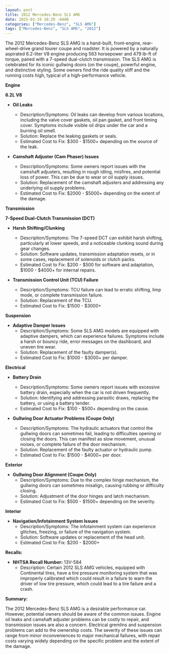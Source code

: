 ```yaml
---
layout: post
title: 2012 Mercedes-Benz SLS AMG
date: 2025-03-19 10:29 -0400
categories: ["Mercedes-Benz", "SLS AMG"]
tags: ["Mercedes-Benz", "SLS AMG", "2012"]
---
```

The 2012 Mercedes-Benz SLS AMG is a hand-built, front-engine, rear-wheel-drive grand tourer coupe and roadster. It is powered by a naturally aspirated 6.2-liter V8 engine producing 563 horsepower and 479 lb-ft of torque, paired with a 7-speed dual-clutch transmission. The SLS AMG is celebrated for its iconic gullwing doors (on the coupe), powerful engine, and distinctive styling. Some owners find the ride quality stiff and the running costs high, typical of a high-performance vehicle.

**Engine**

**6.2L V8**

*   **Oil Leaks**
    *   Description/Symptoms: Oil leaks can develop from various locations, including the valve cover gaskets, oil pan gasket, and front timing cover. Symptoms include visible oil drips under the car and a burning oil smell.
    *   Solution: Replace the leaking gaskets or seals.
    *   Estimated Cost to Fix: $300 - $1500+ depending on the source of the leak.

*   **Camshaft Adjuster (Cam Phaser) Issues**
    *   Description/Symptoms: Some owners report issues with the camshaft adjusters, resulting in rough idling, misfires, and potential loss of power. This can be due to wear or oil supply issues.
    *   Solution: Replacement of the camshaft adjusters and addressing any underlying oil supply problems.
    *   Estimated Cost to Fix: $2000 - $5000+ depending on the extent of the damage.

**Transmission**

**7-Speed Dual-Clutch Transmission (DCT)**

*   **Harsh Shifting/Clunking**
    *   Description/Symptoms: The 7-speed DCT can exhibit harsh shifting, particularly at lower speeds, and a noticeable clunking sound during gear changes.
    *   Solution: Software updates, transmission adaptation resets, or in some cases, replacement of solenoids or clutch packs.
    *   Estimated Cost to Fix: $200 - $500 for software and adaptation, $1000 - $4000+ for internal repairs.

*   **Transmission Control Unit (TCU) Failure**
    *   Description/Symptoms: TCU failure can lead to erratic shifting, limp mode, or complete transmission failure.
    *   Solution: Replacement of the TCU.
    *   Estimated Cost to Fix: $1500 - $3000+

**Suspension**

*   **Adaptive Damper Issues**
    *   Description/Symptoms: Some SLS AMG models are equipped with adaptive dampers, which can experience failures. Symptoms include a harsh or bouncy ride, error messages on the dashboard, and uneven tire wear.
    *   Solution: Replacement of the faulty damper(s).
    *   Estimated Cost to Fix: $1000 - $3000+ per damper.

**Electrical**

*   **Battery Drain**
    *   Description/Symptoms: Some owners report issues with excessive battery drain, especially when the car is not driven frequently.
    *   Solution: Identifying and addressing parasitic draws, replacing the battery, or using a battery tender.
    *   Estimated Cost to Fix: $100 - $500+ depending on the cause.

*   **Gullwing Door Actuator Problems (Coupe Only)**
    * Description/Symptoms: The hydraulic actuators that control the gullwing doors can sometimes fail, leading to difficulties opening or closing the doors. This can manifest as slow movement, unusual noises, or complete failure of the door mechanism.
    * Solution: Replacement of the faulty actuator or hydraulic pump.
    * Estimated Cost to Fix: $1500 - $4000+ per door.

**Exterior**

*   **Gullwing Door Alignment (Coupe Only)**
    *   Description/Symptoms: Due to the complex hinge mechanism, the gullwing doors can sometimes misalign, causing rubbing or difficulty closing.
    *   Solution: Adjustment of the door hinges and latch mechanism.
    *   Estimated Cost to Fix: $500 - $1500+ depending on the severity.

**Interior**

*   **Navigation/Infotainment System Issues**
    *   Description/Symptoms: The infotainment system can experience glitches, freezing, or failure of the navigation system.
    *   Solution: Software updates or replacement of the head unit.
    *   Estimated Cost to Fix: $200 - $2000+

**Recalls:**

*   **NHTSA Recall Number:** 13V-584
    *   Description: Certain 2012 SLS AMG vehicles, equipped with Continental tires, have a tire pressure monitoring system that was improperly calibrated which could result in a failure to warn the driver of low tire pressure, which could lead to a tire failure and a crash.

**Summary:**

The 2012 Mercedes-Benz SLS AMG is a desirable performance car. However, potential owners should be aware of the common issues. Engine oil leaks and camshaft adjuster problems can be costly to repair, and transmission issues are also a concern. Electrical gremlins and suspension problems can add to the ownership costs. The severity of these issues can range from minor inconveniences to major mechanical failures, with repair costs varying widely depending on the specific problem and the extent of the damage.

